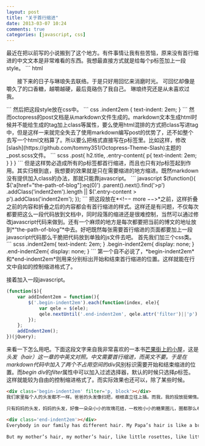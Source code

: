 ```yaml
---
layout: post
title: "关于首行缩进"
date: 2013-03-07 10:24
comments: true
categories: [javascript, css]
---
```


<div class="begin-indent2em"></div>
最近在把以前写的小说搬到了这个地方。有件事情让我有些苦恼，原来没有首行缩进的中文文本是非常难看的东西。我想最直接方式就是给每个p标签加上一段style。
``` html
<p style="text-indent: 2em;">
    接下来的日子与琳琅失去联络。于是只好用回忆来消磨时光。
    可回忆却像是嚼久了的口香糖，越嚼越硬，最后竟硌伤了我自己。
    琳琅终究还是从未喜欢过我。
</p>
```
然后把这段style放在css中。
``` css
.indent2em {
    text-indent: 2em;
}
```
然而octopress的post文档是从markdown文件生成的。markdown文本生成html时候并不能给生成的tag加上class等属性，要么使用html混排的方式把class写进tag中，但是这样一来就完全失去了使用markdown编写post的优势了，还不如整个去写一个html文档算了。所以要么把格式直接写在p标签里。比如这样，修改[slash](https://github.com/tommy351/Octopress-Theme-Slash)主题的_post.scss文件。
``` scss
.post{
    h2.title, .entry-content{
        p{
            text-indent: 2em;
        }
    }
}
```
但是这样势必造成所有的p标签都首行缩进，而且也只有对p标签起到作用。其实归根到底，我想要的效果就是只在需要缩进的地方缩进。既然markdown没有提供加入class的办法，那就只能靠javascript。
``` javascript
$(function(){
    $('a[href="the-path-of-blog"]:eq(0)')
        .parent().next().find('>p')
        .addClass('indent2em').length
        || $('.entry-content > p').addClass('indent2em');
});
```
把这段放在*&lt;!&minus;&minus; more &minus;&minus;&gt;*之前，这样折叠之前的内容和折叠之后的内容都会有首行缩进的样式。这样还是有问题，不仅每次都要把这么一段代码放到文档中，同时段落的缩进还是很难控制，当然可以通过修改javascript代码来做到。还有一个麻烦的地方是每次都要把当前的博文的地址放到*“the-path-of-blog”*中去。好吧既然每张需要首行缩进的页面都要加上一段javascript代码那么干脆把代码放到单独的js文件去吧。
首先我们加三个css类。
``` scss
.indent2em{
    text-indent: 2em;
}
.begin-indent2em{
    display: none;
}
.end-indent2em{
    display: none;
}
```
第一个自不必说了，*begin-indent2em*和*end-indent2em*则用来分别标出开始和结束首行缩进的位置。这样就能在行文中自如的控制缩进格式了。

接着加入一段javascript。
``` javascript
(function($){
    var addIndent2em = function(){
        $('.begin-indent2em').each(function(index, ele){
            var qele = $(ele);
            qele.nextUntil('.end-indent2em', qele.attr('filter')||'p').addClass('indent2em');
        });
    };
    addIndent2em();
})(jQuery);
```

来看一下怎么用吧。下面这段文字来自我非常喜欢的一本书[芒果街上的小屋](http://book.douban.com/subject/1794620/)，这是*头发（hair）*这一章的中英文对照。中文需要首行缩进，而英文不要。于是在markdown代码中加入了两个不占用空间的*div*风别标识需要开始和结束缩进的位置。而*begin div*的*filter*属性中可以加入过滤选择器，默认的时候只选择*p*标签。这样就能较为自由的控制缩进格式了。而实际效果也还可以，除了某些时候。

``` html
<div class='begin-indent2em' filter='p, block'></div>
我们家里每个人的头发都不一样。爸爸的头发像扫把，根根直立往上插。而我，我的投放挺懒惰。它从来不听发夹和发带的话。卡洛斯的头发又直又厚。他不用梳头。蕾妮的头发滑滑的——会从你手里溜走。还有奇奇，他最小，茸茸的头发像毛皮。
 
只有妈妈的头发，妈妈的头发，好像一朵朵小小的玫瑰花结，一枚枚小小的糖果圈儿，圈都那么拳曲，那么漂亮，因为她成天给它们上发卷。把鼻子伸进去闻一闻吧，当她搂着你时。当她搂着你时，你觉得那么安全，闻到的气味那么香甜。是那种待烤的面包的暖暖的香味，是那种她给你让出一角被窝时，和着体温散发的芬芳。你睡在她的身旁，外面下着雨，爸爸打着鼾。哦，鼾声、雨声，还有妈妈吗那闻起来像面包的头发。
 
<div class='end-indent2em'></div>
Everybody in our family has different hair. My Papa’s hair is like a broom, all up in the air. And me, my hair is lazy. It never obeys barrettes or bands. Carlos’s hair is thick and straight. He doesn’t need to comb it. Nenny’s hair is slippery -- slides out of  your hand. And Kiki, who is the youngest, has hair like fur.
 
But my mother’s hair, my mother’s hair, like little rosettes, like little candy circles all curly and pretty because she pinned it in pincurls all day, sweet to put your nose into when she is holding you, holding you and you feel safe, is the warm smell of bread before you bake it, is the smell when she makes room for you on her side of the bed still warm with her skin, and you sleep near her, the rain outside falling and Papa snoring. The snoring, the rain outside falling and Papa snoring. The snoring, the rain, and Mama’s hair that smells like bread.
```

